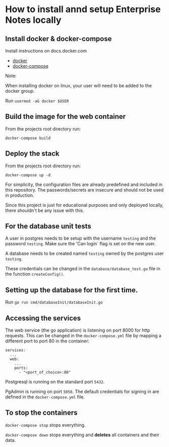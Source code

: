 # How to install annd setup Enterprise Notes locally

## Install docker & docker-compose

Install instructions on docs.docker.com
- [docker](https://docs.docker.com/engine/install/)
- [docker-compose](https://docs.docker.com/compose/install/)

Note:

When installing docker on linux, your user will need to be added to the docker group.

Run `usermod -aG docker $USER`

## Build the image for the web container
From the projects root directory run:

`docker-compose build`

## Deploy the stack
From the projects root directory run:

`docker-compose up -d`

For simplicity, the configuration files are already predefined and included in this repository. The passwords/secrets are insecure and should not be used in production.

Since this project is just for educational purposes and only deployed locally, there shouldn't be any issue with this.

## For the database unit tests
A user in postgres needs to be setup with the username `testing` and the password `testing`. Make sure the 'Can login` flag is set on the new user.

A database needs to be created named `testing` owned by the postgres user `testing`.

These credentials can be changed in the `database/database_test.go` file in the function `createConfig()`.

## Setting up the database for the first time.
Run `go run cmd/databaseInit/databaseInit.go`

## Accessing the services
The web service (the go application) is listening on port 8000 for http requests.
This can be changed in the `docker-compose.yml` file by mapping a different port to port 80 in the container:

```docker
services:
  ...
  web:
    ...
	ports:
	  - "<port_of_choice>:80"
```

Postgresql is running on the standard port `5432`.

PgAdmin is running on port `5050`. The default credentials for signing in are defined in the `docker-compose.yml` file.

## To stop the containers
`docker-compose stop` stops everything.

`docker-compose down` stops everything and **deletes** all containers and their data.